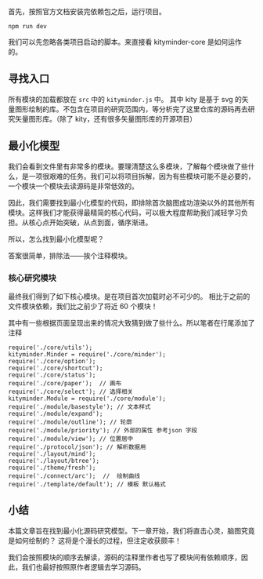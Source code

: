 首先，按照官方文档安装完依赖包之后，运行项目。

```
npm run dev
```

我们可以先忽略各类项目启动的脚本。来直接看 kityminder-core 是如何运作的。

## 寻找入口

所有模块的加载都放在 `src` 中的 `kityminder.js` 中。
其中 kity 是基于 svg 的矢量图形绘制的库。不包含在项目的研究范围内，等分析完了这里仓库的源码再去研究矢量图形库。（除了 kity，还有很多矢量图形库的开源项目）

## 最小化模型

我们会看到文件里有非常多的模块。要理清楚这么多模块，了解每个模块做了些什么，是一项很艰难的任务。我们可以将项目拆解，因为有些模块可能不是必要的，一个模块一个模块去读源码是非常低效的。

因此，我们需要找到最小化模型的代码，即排除首次脑图成功渲染以外的其他所有模块。这样我们才能获得最精简的核心代码，可以极大程度帮助我们减轻学习负担。从核心点开始突破，从点到面，循序渐进。

所以，怎么找到最小化模型呢？

答案很简单，排除法——挨个注释模块。

### 核心研究模块

最终我们得到了如下核心模块。是在项目首次加载时必不可少的。
相比于之前的文件模块依赖，我们比之前少了将近 60 个模块！

其中有一些根据页面呈现出来的情况大致猜到做了些什么。所以笔者在行尾添加了注释

```
require('./core/utils');
kityminder.Minder = require('./core/minder');
require('./core/option');
require('./core/shortcut');
require('./core/status');
require('./core/paper');  // 画布
require('./core/select'); // 选择相关
kityminder.Module = require('./core/module');
require('./module/basestyle'); // 文本样式
require('./module/expand');
require('./module/outline'); // 轮廓
require('./module/priority'); // 外部的属性 参考json 字段
require('./module/view'); // 位置居中
require('./protocol/json'); // 解析数据用
require('./layout/mind');
require('./layout/btree');
require('./theme/fresh');
require('./connect/arc');  //  绘制曲线
require('./template/default'); // 模板 默认格式
```

## 小结

本篇文章旨在找到最小化源码研究模型。下一章开始，我们将直击心灵，脑图究竟是如何绘制的？
这将是个漫长的过程，但注定收获颇丰！

我们会按照模块的顺序去解读，源码的注释里作者也写了模块间有依赖顺序，因此，我们也最好按照原作者逻辑去学习源码。
